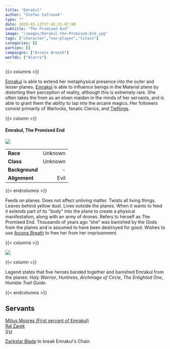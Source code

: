 ```yaml
---
title: "Emrakul"
author: "Stefan Safranek"
type: ""
date: 2020-03-13T17:43:31-07:00
subtitle: "The Promised End"
image: "/images/Emrakul-the-Promised-End.jpg"
tags: ["character","non-player","titain"]
categories: []
parties: []
campaigns: ["Arcons Breath"]
worlds: ["Alarra"]
---
```


{{< columns >}}

[Emrakul](/TODO) is able to extend her metaphysical presence into the outer and lesser planes. [Emrakul](/TODO) is able to influence beings in the Material plane by distorting their perception of reality, although this is extremely rare. She often takes the from as an elven maiden in the minds of her servants, and is able to grant them the ability to tap into the arcane magics. Her followers consist primarily of Warlocks, fanatic Clerics, and [Tieflings](/TODO).

{{< column >}}

<div class="description-table">

#### Emrakul, The Promised End

<img src="/images/Emrakul-the-Promised-End.jpg" class="portrait">

|                   |                       |
| ----------------- | ---------------------:|
| <b>Race</b>       | Unknown	        |
| <b>Class</b>      | Unknown |
| <b>Background</b> | -                  |
| <b>Alignment</b>  | Evil          |

</div>

{{< endcolumns >}}



Feeds on planes. Does not affect unliving matter. Twists all living things. Leaves behind yellow dust. Lives outside the planes. When it wants to feed it extends part of its "body" into the plane to create a physical manifestation, along with an army of drones. Refers to herself as The Promised End. Thousands of years ago “she” was banished by the Gods from the planes and is assumed to have been destroyed for good. Wishes to use [Arcons Breath](/TODO) to free her from her imprisonment.



{{< columns >}}

<div class="description-table">
    <img src="/images/emrakul-elf-maiden.jpg" class="portrait">
</div>

{{< column >}}

Legend states that five heroes banded together and banished Emrakul from the planes:
*Holy Warrior*, *Huntress*, *Archmage of Circle*, *The Enlighted One*, *Humble Trail Guide*.

{{< endcolumns >}}



## Servants
[Milius Moores (First servant of Emrakul)](/TODO)
<br>
[Ral Zarek](/characters/ral-zarek)
<br>
[Vyr](/TODO)



[Darkstar Blade](/TODO) to break Emrakul's Chain
